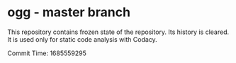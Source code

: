# ogg - master branch

This repository contains frozen state of the repository.
Its history is cleared. It is used only for static code
analysis with Codacy.

Commit Time: 1685559295